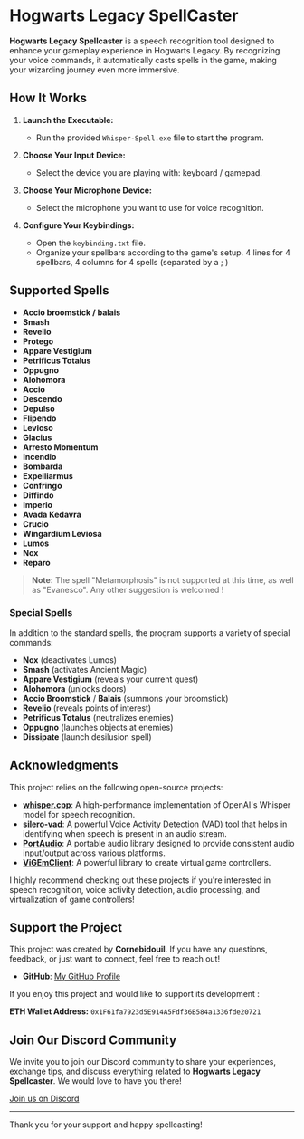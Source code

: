# Hogwarts Legacy SpellCaster

**Hogwarts Legacy Spellcaster** is a speech recognition tool designed to enhance your gameplay experience in Hogwarts Legacy. By recognizing your voice commands, it automatically casts spells in the game, making your wizarding journey even more immersive.

## How It Works

1. **Launch the Executable:**
   - Run the provided `Whisper-Spell.exe` file to start the program.

2. **Choose Your Input Device:**
   - Select the device you are playing with: keyboard / gamepad.

3. **Choose Your Microphone Device:**
   - Select the microphone you want to use for voice recognition.

4. **Configure Your Keybindings:**
   - Open the `keybinding.txt` file.
   - Organize your spellbars according to the game's setup. 4 lines for 4 spellbars, 4 columns for 4 spells (separated by a ; )

## Supported Spells

- **Accio broomstick / balais**
- **Smash**
- **Revelio**
- **Protego**
- **Appare Vestigium**
- **Petrificus Totalus**
- **Oppugno**
- **Alohomora**
- **Accio**
- **Descendo**
- **Depulso**
- **Flipendo**
- **Levioso**
- **Glacius**
- **Arresto Momentum**
- **Incendio**
- **Bombarda**
- **Expelliarmus**
- **Confringo**
- **Diffindo**
- **Imperio**
- **Avada Kedavra**
- **Crucio**
- **Wingardium Leviosa**
- **Lumos**
- **Nox**
- **Reparo**

> **Note:** The spell "Metamorphosis" is not supported at this time, as well as "Evanesco". Any other suggestion is welcomed !

### Special Spells

In addition to the standard spells, the program supports a variety of special commands:

- **Nox** (deactivates Lumos)
- **Smash** (activates Ancient Magic)
- **Appare Vestigium** (reveals your current quest)
- **Alohomora** (unlocks doors)
- **Accio Broomstick** / **Balais** (summons your broomstick)
- **Revelio** (reveals points of interest)
- **Petrificus Totalus** (neutralizes enemies)
- **Oppugno** (launches objects at enemies)
- **Dissipate** (launch desilusion spell)

## Acknowledgments

This project relies on the following open-source projects:

- **[whisper.cpp](https://github.com/ggerganov/whisper.cpp)**: A high-performance implementation of OpenAI's Whisper model for speech recognition.
- **[silero-vad](https://github.com/snakers4/silero-vad)**: A powerful Voice Activity Detection (VAD) tool that helps in identifying when speech is present in an audio stream.
- **[PortAudio](https://github.com/PortAudio/portaudio)**: A portable audio library designed to provide consistent audio input/output across various platforms.
- **[ViGEmClient](https://github.com/nefarius/ViGEmClient)**: A powerful library to create virtual game controllers.

I highly recommend checking out these projects if you're interested in speech recognition, voice activity detection, audio processing, and virtualization of game controllers!

## Support the Project

This project was created by **Cornebidouil**. If you have any questions, feedback, or just want to connect, feel free to reach out!

- **GitHub**: [My GitHub Profile](https://github.com/cornebidouil)

If you enjoy this project and would like to support its development :

**ETH Wallet Address:** `0x1F61fa7923d5E914A5Fdf36B584a1336fde20721`

## Join Our Discord Community

We invite you to join our Discord community to share your experiences, exchange tips, and discuss everything related to **Hogwarts Legacy Spellcaster**. We would love to have you there!

[Join us on Discord](https://discord.gg/zE4NRsTGdw)

---

Thank you for your support and happy spellcasting!
